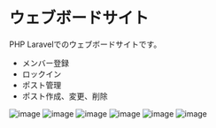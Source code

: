
# ウェブボードサイト
PHP Laravelでのウェブボードサイトです。
* メンバー登録
* ロックイン
* ポスト管理
* ポスト作成、変更、削除

![image](https://imgur.com/MJ7ynY0.jpg)
![image](https://imgur.com/iBI3gDL.jpg)
![image](https://imgur.com/JZQtlnT.jpg)
![image](https://imgur.com/JETNqx5.jpg)
![image](https://imgur.com/CBagiRt.jpg)
![image](https://imgur.com/PdgwvZA.jpg)
